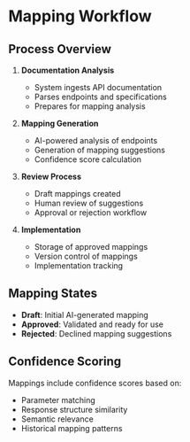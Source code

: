 # Mapping Workflow

## Process Overview

1. **Documentation Analysis**
   - System ingests API documentation
   - Parses endpoints and specifications
   - Prepares for mapping analysis

2. **Mapping Generation**
   - AI-powered analysis of endpoints
   - Generation of mapping suggestions
   - Confidence score calculation

3. **Review Process**
   - Draft mappings created
   - Human review of suggestions
   - Approval or rejection workflow

4. **Implementation**
   - Storage of approved mappings
   - Version control of mappings
   - Implementation tracking

## Mapping States

- **Draft**: Initial AI-generated mapping
- **Approved**: Validated and ready for use
- **Rejected**: Declined mapping suggestions

## Confidence Scoring

Mappings include confidence scores based on:
- Parameter matching
- Response structure similarity
- Semantic relevance
- Historical mapping patterns 